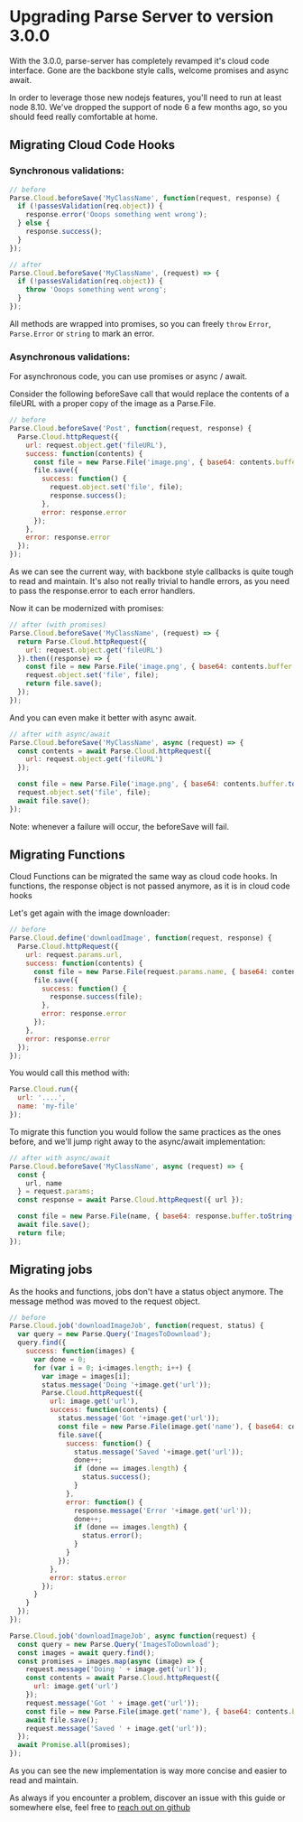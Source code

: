 # Upgrading Parse Server to version 3.0.0

With the 3.0.0, parse-server has completely revamped it's cloud code interface. Gone are the backbone style calls, welcome promises and async await.

In order to leverage those new nodejs features, you'll need to run at least node 8.10. We've dropped the support of node 6 a few months ago, so you should feed really comfortable at home.

## Migrating Cloud Code Hooks

### Synchronous validations:

```js
// before
Parse.Cloud.beforeSave('MyClassName', function(request, response) {
  if (!passesValidation(req.object)) {
    response.error('Ooops something went wrong');
  } else {
    response.success();
  }
});

// after
Parse.Cloud.beforeSave('MyClassName', (request) => {
  if (!passesValidation(req.object)) {
    throw 'Ooops something went wrong'; 
  }
});
```

All methods are wrapped into promises, so you can freely `throw` `Error`, `Parse.Error` or `string` to mark an error.

### Asynchronous validations:

For asynchronous code, you can use promises or async / await.

Consider the following beforeSave call that would replace the contents of a fileURL with a proper copy of the image as a Parse.File.

```js
// before
Parse.Cloud.beforeSave('Post', function(request, response) {
  Parse.Cloud.httpRequest({
    url: request.object.get('fileURL'),
    success: function(contents) {
      const file = new Parse.File('image.png', { base64: contents.buffer.toString('base64') });
      file.save({
        success: function() {
          request.object.set('file', file);
          response.success();
        },
        error: response.error
      });
    }, 
    error: response.error
  });
});
```

As we can see the current way, with backbone style callbacks is quite tough to read and maintain.
It's also not really trivial to handle errors, as you need to pass the response.error to each error handlers.

Now it can be modernized with promises:

```js
// after (with promises)
Parse.Cloud.beforeSave('MyClassName', (request) => {
  return Parse.Cloud.httpRequest({
    url: request.object.get('fileURL')
  }).then((response) => {
    const file = new Parse.File('image.png', { base64: contents.buffer.toString('base64') });
    request.object.set('file', file);
    return file.save();
  });
});
```

And you can even make it better with async await.

```js
// after with async/await
Parse.Cloud.beforeSave('MyClassName', async (request) => {
  const contents = await Parse.Cloud.httpRequest({
    url: request.object.get('fileURL')
  });

  const file = new Parse.File('image.png', { base64: contents.buffer.toString('base64') });
  request.object.set('file', file);
  await file.save();
});
```

Note: whenever a failure will occur, the beforeSave will fail.

## Migrating Functions

Cloud Functions can be migrated the same way as cloud code hooks.
In functions, the response object is not passed anymore, as it is in cloud code hooks

Let's get again with the image downloader:

```js
// before
Parse.Cloud.define('downloadImage', function(request, response) {
  Parse.Cloud.httpRequest({
    url: request.params.url,
    success: function(contents) {
      const file = new Parse.File(request.params.name, { base64: contents.buffer.toString('base64') });
      file.save({
        success: function() {
          response.success(file);
        },
        error: response.error
      });
    }, 
    error: response.error
  });
});
```

You would call this method with:

```js
Parse.Cloud.run({
  url: '....',
  name: 'my-file'
});
```

To migrate this function you would follow the same practices as the ones before, and we'll jump right away to the async/await implementation:

```js
// after with async/await
Parse.Cloud.beforeSave('MyClassName', async (request) => {
  const {
    url, name
  } = request.params;
  const response = await Parse.Cloud.httpRequest({ url });

  const file = new Parse.File(name, { base64: response.buffer.toString('base64') });
  await file.save();
  return file;
});
```

## Migrating jobs

As the hooks and functions, jobs don't have a status object anymore.
The message method was moved to the request object.

```js
// before
Parse.Cloud.job('downloadImageJob', function(request, status) {
  var query = new Parse.Query('ImagesToDownload');
  query.find({
    success: function(images) {
      var done = 0;
      for (var i = 0; i<images.length; i++) {
        var image = images[i];
        status.message('Doing '+image.get('url'));
        Parse.Cloud.httpRequest({
          url: image.get('url'),
          success: function(contents) {
            status.message('Got '+image.get('url'));
            const file = new Parse.File(image.get('name'), { base64: contents.buffer.toString('base64') });
            file.save({
              success: function() {
                status.message('Saved '+image.get('url'));
                done++;
                if (done == images.length) {
                  status.success();
                }
              },
              error: function() {
                response.message('Error '+image.get('url'));
                done++;
                if (done == images.length) {
                  status.error();
                }
              }
            });
          }, 
          error: status.error
        });
      }
    }
  });
});
```

```js
Parse.Cloud.job('downloadImageJob', async function(request) {
  const query = new Parse.Query('ImagesToDownload');
  const images = await query.find();
  const promises = images.map(async (image) => {
    request.message('Doing ' + image.get('url'));
    const contents = await Parse.Cloud.httpRequest({
      url: image.get('url')
    });
    request.message('Got ' + image.get('url'));
    const file = new Parse.File(image.get('name'), { base64: contents.buffer.toString('base64') });
    await file.save();
    request.message('Saved ' + image.get('url'));
  });
  await Promise.all(promises);
});

```

As you can see the new implementation is way more concise and easier to read and maintain.

As always if you encounter a problem, discover an issue with this guide or somewhere else, feel free to [reach out on github](https://github.com/parse-community/parse-server/issues/new/choose)
